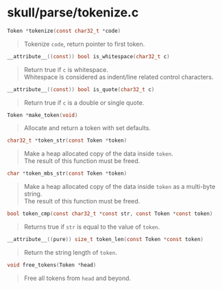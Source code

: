 # skull/parse/tokenize.c

```c
Token *tokenize(const char32_t *code)
```

> Tokenize `code`, return pointer to first token.

```c
__attribute__((const)) bool is_whitespace(char32_t c)
```

> Return true if `c` is whitespace.
> \
> Whitespace is considered as indent/line related control characters.

```c
__attribute__((const)) bool is_quote(char32_t c)
```

> Return true if `c` is a double or single quote.

```c
Token *make_token(void)
```

> Allocate and return a token with set defaults.

```c
char32_t *token_str(const Token *token)
```

> Make a heap allocated copy of the data inside `token`.
> \
> The result of this function must be freed.

```c
char *token_mbs_str(const Token *token)
```

> Make a heap allocated copy of the data inside `token` as a multi-byte string.
> \
> The result of this function must be freed.

```c
bool token_cmp(const char32_t *const str, const Token *const token)
```

> Returns true if `str` is equal to the value of `token`.

```c
__attribute__((pure)) size_t token_len(const Token *const token)
```

> Return the string length of `token`.

```c
void free_tokens(Token *head)
```

> Free all tokens from `head` and beyond.

